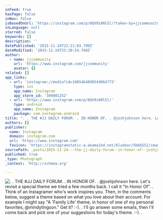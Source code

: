 ```yaml
---
inFeed: true
hasPage: false
inNav: false
isBasedOnUrl: 'https://instagram.com/p/8QV9i6NlSl/?taken-by=jjcommunity'
inLanguage: null
starred: false
keywords: []
description: ''
datePublished: '2015-11-24T22:21:03.799Z'
dateModified: '2015-11-24T22:20:54.760Z'
author:
  - name: jjcommunity
    url: 'https://www.instagram.com/jjcommunity'
    avatar: {}
related: []
app_links:
  - url: 'instagram://media?id=1085464098544964773'
    type: ios
    app_name: Instagram
    app_store_id: '389801252'
  - url: 'https://www.instagram.com/p/8QV9i6NlSl/'
    type: android
    app_name: Instagram
    package: com.instagram.android
title: ". . THE #JJ DAILY FORUM. . IN HONOR OF. . @joshjohnson here. Let's revisit a special theme we tried a few months back. I call it \"In Honor Of\". . Think of an Instagramer who's work inspires you. Then, in the comments below, suggest a theme based on what you love about their account. For example I might say \"A 'Family Life' theme, in honor of one of my personal favorites, @mindytingson.\" Get it? :-). . I'll go answer some emails, then I'll come back and pick one of your suggestions for today's theme. :-). ."
authors: []
publisher:
  name: Instagram
  domain: instagram.com
  url: 'https://www.instagram.com'
  favicon: 'https://instagramstatic-a.akamaihd.net/bluebar/5bb6552/images/ico/favicon.ico'
sourcePath: _posts/2015-11-24---the-jj-daily-forum--in-honor-of--joshjohnson-here.md
published: true
_type: Photograph
_context: 'http://schema.org'

---
```

![. . THE #JJ DAILY FORUM. . IN HONOR OF. . @joshjohnson here. Let's revisit a special theme we tried a few months back. I call it "In Honor Of". . Think of an Instagramer who's work inspires you. Then, in the comments below, suggest a theme based on what you love about their account. For example I might say "A 'Family Life' theme, in honor of one of my personal favorites, @mindytingson." Get it? :-). . I'll go answer some emails, then I'll come back and pick one of your suggestions for today's theme. :-). .](https://scontent.cdninstagram.com/hphotos-xpa1/t51.2885-15/e35/11910492_757474934381920_1524046750_n.jpg)
